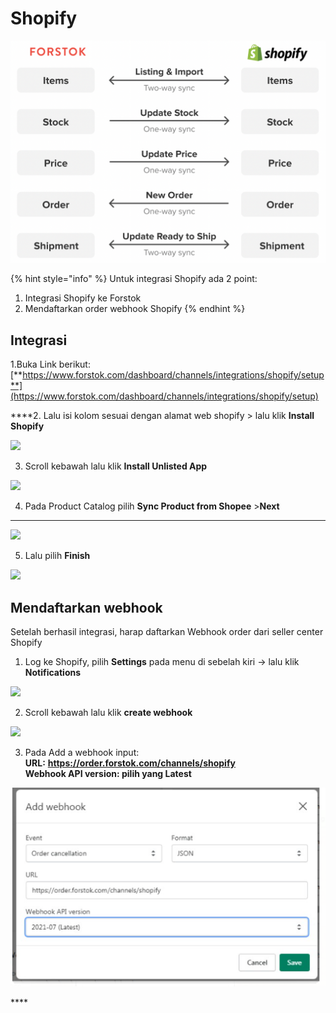 # Shopify

![](../../.gitbook/assets/screen-shot-2021-05-31-at-1.16.24-pm.png)

{% hint style="info" %}
Untuk integrasi Shopify ada 2 point:  
1. Integrasi Shopify ke Forstok  
2. Mendaftarkan order webhook Shopify
{% endhint %}

## Integrasi

  
1.Buka Link berikut:  
[**https://www.forstok.com/dashboard/channels/integrations/shopify/setup**](https://www.forstok.com/dashboard/channels/integrations/shopify/setup)  
  
****2. Lalu isi kolom sesuai dengan alamat web shopify &gt; lalu klik **Install Shopify**

![](https://lh3.googleusercontent.com/hQBS5If8bHlVVrrdKZTc4tctcE8YQivr4mT744nJLKHeA2lFC4wUaTJvj2ZH3_PYJ0udqqAe-phpNKwyZ45lej59hRrwf7PTjg5xTlgCMAbYnWP0Gn6yHCmqROSqo37jW0W4JEqh)

3. Scroll kebawah lalu klik **Install Unlisted App**  


![](https://lh3.googleusercontent.com/0LDmdUl52d8LHByTdcj4ER3QXDRcdFbe135EQ1n5TUsOHcM_JMgPazOT0V-x9kk2kbZi-6BXXUbanpO03yNfg-P2XK9zEkvTSXG0wafEAzj0-AO0mzzMzNDpU9sJTdOdJ-6zhzoc)



4. Pada Product Catalog pilih **Sync Product from Shopee** &gt;**Next**   
****

![](https://lh5.googleusercontent.com/PfgpwCJAnMk9BP7JUoqCJZnucAuoEuTdV_gh8kr5VizBrzJ3ovX2uQnn2bUq94V8KBh2LE3B4PfQjGElC2ZPdN0kn_t0pJ8ukJYM4O-ww2Cz3i2XRRr4we8SaUC2v37cj1-GKjEh)



5. Lalu pilih **Finish**  


![](https://lh6.googleusercontent.com/Lp1V2183urp-JGxes8UmLg1Pc_5Xc5RxMXXt_QBs8Cm3t2q6hGmXjSkeB8vGDIY8mhlO3OJR1a4yPHjjK3vB0CQXvCT2m-DlXN_m-uQCK1ixC9z9Iuxf1UTaVEFdtjioQ8-n27Ee)

## Mendaftarkan webhook



Setelah berhasil integrasi, harap daftarkan Webhook order dari seller center Shopify

1. Log ke Shopify,  pilih **Settings** pada menu di sebelah kiri → lalu klik **Notifications**

![](https://lh4.googleusercontent.com/Itpx5JfT_B1m6D9xwiASDge6R53LmylM_q5hg5gE1kNFCNhECP1rZ-eBUFUTDjRoKeasQB5enm1NLZrHvMltzQ0PICkV_OolFf-5oANE9-kYhEps89VKoPiqf41BGzlXeiOh_1_S)

2. Scroll kebawah lalu klik **create webhook**

![](https://lh5.googleusercontent.com/EzAl2S-BqUVGxI3Nx0pqu5sGSS6Bnef5gshDxLYejq5YNKYljFBABsd5X4E12g5K6A7JdC2ZtIpJ4vBYsxfh57Gmta7eimJH3XGTmANpPM9-nkPT8lhtxnDXx6bVFaK72DdE-1j0)

3. Pada Add a webhook input:  
**URL:** [**https://order.forstok.com/channels/shopify**  
](https://orders.forstok.com/channels)**Webhook API version: pilih yang Latest**

![](../../.gitbook/assets/image%20%28400%29.png)

\*\*\*\*

